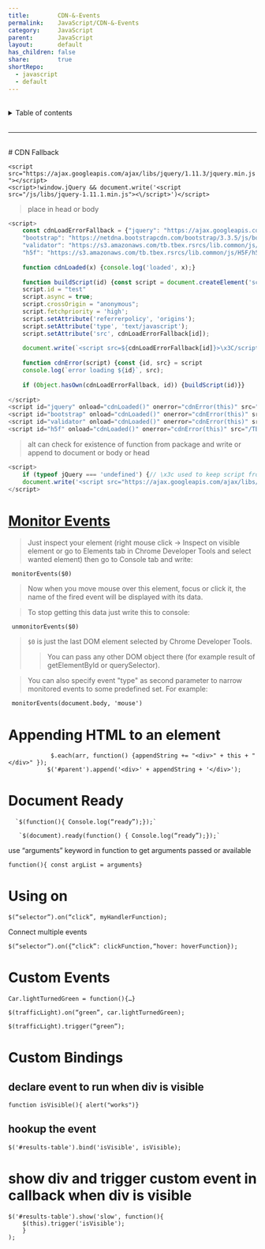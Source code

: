 ```yaml
---  
title:        CDN-&-Events    
permalink:    JavaScript/CDN-&-Events    
category:     JavaScript    
parent:       JavaScript    
layout:       default    
has_children: false    
share:        true    
shortRepo:    
  - javascript    
  - default                
---  
```

    
    
<br/>                
    
<details markdown="block">                      
<summary>                      
Table of contents                      
</summary>                      
{: .text-delta }                      
1. TOC                      
{:toc}                      
</details>                      
    
<br/>                      
    
***                      
    
<br/>      
# CDN Fallback      
    
`<script src="https://ajax.googleapis.com/ajax/libs/jquery/1.11.3/jquery.min.js"></script>`      
`<script>!window.jQuery && document.write('<script src="/js/libs/jquery-1.11.1.min.js"><\/script>')</script>`    
    
> place in head or body    
    
```javascript       
<script>    
    const cdnLoadErrorFallback = {"jquery": "https://ajax.googleapis.com/ajax/libs/jquery/2.0.3/jquery.min.js",    
    "bootstrap": "https://netdna.bootstrapcdn.com/bootstrap/3.3.5/js/bootstrap.min.js",    
    "validator": "https://s3.amazonaws.com/tb.tbex.rsrcs/lib.common/js/bootstrap-validator/dist/validator.min.js",    
    "h5f": "https://s3.amazonaws.com/tb.tbex.rsrcs/lib.common/js/H5F/h5f.min.js"}    
    
    function cdnLoaded(x) {console.log('loaded', x);}    
    
    function buildScript(id) {const script = document.createElement('script');    
    script.id = "test"    
    script.async = true;    
    script.crossOrigin = "anonymous";    
    script.fetchpriority = 'high';    
    script.setAttribute('referrerpolicy', 'origins');    
    script.setAttribute('type', 'text/javascript');    
    script.setAttribute('src', cdnLoadErrorFallback[id]);    
    
    document.write(`<script src=${cdnLoadErrorFallback[id]}>\x3C/script>`)}    
    
    function cdnError(script) {const {id, src} = script    
    console.log(`error loading ${id}`, src);    
    
    if (Object.hasOwn(cdnLoadErrorFallback, id)) {buildScript(id)}}    
    
</script>    
<script id="jquery" onload="cdnLoaded()" onerror="cdnError(this)" src="/TBEX/assets/jquery.min.js"></script>    
<script id="bootstrap" onload="cdnLoaded()" onerror="cdnError(this)" src="/TBEX/assets/bootstrap.min.js"></script>    
<script id="validator" onload="cdnLoaded()" onerror="cdnError(this)" src="/TBEX/assets/validator.min.js"></script>    
<script id="h5f" onload="cdnLoaded()" onerror="cdnError(this)" src="/TBEX/assets/h5f.min.js"></script>      
```      
    
> alt can check for existence of function from package and write or append to document or body or head    
    
```javascript      
<script>    
    if (typeof jQuery === 'undefined') {// \x3c used to keep script from ending      
    document.write('<script src="https://ajax.googleapis.com/ajax/libs/jquery/2.0.3/jquery.min.js">\x3C/script>');}    
</script>      
```      
    
# [Monitor Events](https://stackoverflow.com/questions/10213703/how-do-i-view-events-fired-on-an-element-in-chrome-devtools)    
    
> Just inspect your element (right mouse click → Inspect on visible element or go to Elements tab in Chrome Developer Tools and select wanted element) then go to Console tab and write:    
    
```shell    
 monitorEvents($0)    
```    
    
> Now when you move mouse over this element, focus or click it, the name of the fired event will be displayed with its data.    
    
> To stop getting this data just write this to console:    
    
```shell    
 unmonitorEvents($0)    
```    
    
> `$0` is just the last DOM element selected by Chrome Developer Tools.    
>> You can pass any other DOM object there (for example result of getElementById or querySelector).    
    
> You can also specify event "type" as second parameter to narrow monitored events to some predefined set. For example:    
    
```shell    
 monitorEvents(document.body, 'mouse')    
```    
    
# Appending HTML to an element    
    
 ```shell    
             $.each(arr, function() {appendString += "<div>" + this + "</div>" });      
            $('#parent').append('<div>' + appendString + '</div>');    
```      
    
# Document Ready    
    
      `$(function(){ Console.log(“ready”);});`      
      
       `$(document).ready(function() { Console.log(“ready”);});`      
    
use “arguments” keyword in function to get arguments passed or available    
    
`function(){ const argList = arguments}`    
    
# Using on    
    
`$(“selector”).on(“click”, myHandlerFunction);`    
    
Connect multiple events    
    
`$(“selector”).on({“click”: clickFunction,“hover: hoverFunction});`    
    
# Custom Events    
    
`Car.lightTurnedGreen = function(){…}`    
    
`$(trafficLight).on(“green”, car.lightTurnedGreen);`    
    
`$(trafficLight).trigger(“green”);`    
    
# Custom Bindings    
    
## declare event to run when div is visible    
    
`function isVisible(){ alert("works")}`    
    
## hookup the event    
    
`$('#results-table').bind('isVisible', isVisible);`    
    
# show div and trigger custom event in callback when div is visible    
    
```shell    
$('#results-table').show('slow', function(){    
    $(this).trigger('isVisible');    
    }    
);    
```